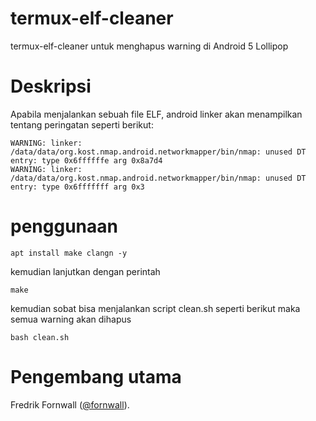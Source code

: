 
# termux-elf-cleaner
termux-elf-cleaner untuk menghapus warning di Android 5 Lollipop

# Deskripsi

Apabila menjalankan sebuah file ELF, android linker akan menampilkan tentang peringatan seperti berikut:

    WARNING: linker: /data/data/org.kost.nmap.android.networkmapper/bin/nmap: unused DT entry: type 0x6ffffffe arg 0x8a7d4
    WARNING: linker: /data/data/org.kost.nmap.android.networkmapper/bin/nmap: unused DT entry: type 0x6fffffff arg 0x3


# penggunaan

```
apt install make clangn -y
```

kemudian lanjutkan dengan perintah

```
make
```

kemudian sobat bisa menjalankan script clean.sh seperti berikut maka semua warning akan dihapus

```
bash clean.sh
```

# Pengembang utama
Fredrik Fornwall ([@fornwall](https://github.com/fornwall)).
